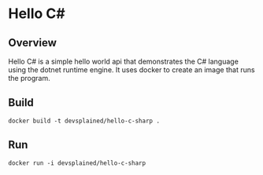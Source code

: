 # Hello C#

## Overview
Hello C# is a simple hello world api that demonstrates
the C# language using the dotnet runtime engine. It uses
docker to create an image that runs the program.

## Build

`docker build -t devsplained/hello-c-sharp .`

## Run

`docker run -i devsplained/hello-c-sharp`
